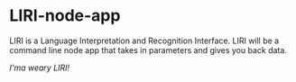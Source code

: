 # LIRI-node-app
LIRI is a Language Interpretation and Recognition Interface. LIRI will be a command line node app that takes in parameters and gives you back data.

_I'ma weary LIRI!_
